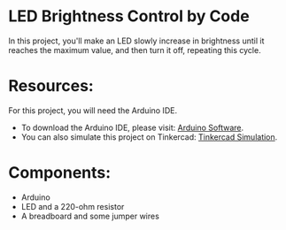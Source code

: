 # LED Brightness Control by Code

In this project, you'll make an LED slowly increase in brightness until it reaches the maximum value, and then turn it off, repeating this cycle.

# Resources:
For this project, you will need the Arduino IDE.
- To download the Arduino IDE, please visit: [Arduino Software](https://www.arduino.cc/en/software).
- You can also simulate this project on Tinkercad: [Tinkercad Simulation]([https://www.tinkercad.com/things/bj3H4c2vvm0?sharecode=aQaK2EuToFMOXJ-jQgn9PmF5mNq35rSLFmZ0BWlMGZ0](https://www.tinkercad.com/things/fWGpPguLLh7?sharecode=sqnKvZdo6ctaM9dPt0waCe-44fUjPuLLFNniGsKoLXI)https://www.tinkercad.com/things/fWGpPguLLh7?sharecode=sqnKvZdo6ctaM9dPt0waCe-44fUjPuLLFNniGsKoLXI).

# Components:
- Arduino
- LED and a 220-ohm resistor
- A breadboard and some jumper wires

